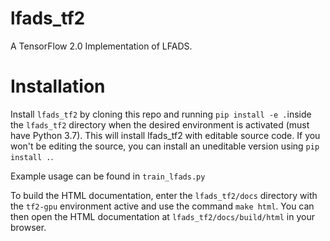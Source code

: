# lfads_tf2
A TensorFlow 2.0 Implementation of LFADS.

# Installation
Install `lfads_tf2` by cloning this repo and running `pip install -e .`inside the `lfads_tf2` directory when the desired environment is activated (must have Python 3.7). This will install lfads_tf2 with editable source code. If you won't be editing the source, you can install an uneditable version using `pip install .`.

Example usage can be found in `train_lfads.py`

To build the HTML documentation, enter the `lfads_tf2/docs` directory with the `tf2-gpu` environment active and use the command `make html`. You can then open the HTML documentation at `lfads_tf2/docs/build/html` in your browser.

